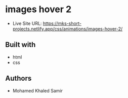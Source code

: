 # images hover 2

- Live Site URL: https://mks-short-projects.netlify.app/css/animations/images-hover-2/

## Built with

- html
- css

## Authors

- Mohamed Khaled Samir
